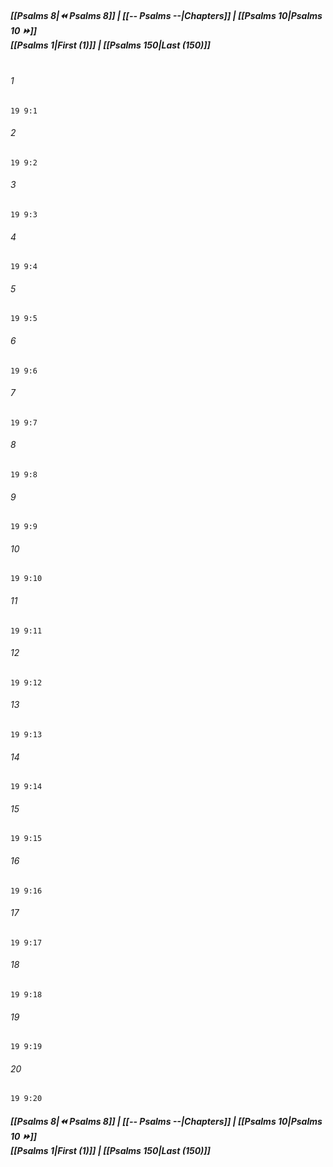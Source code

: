 
##### **[[Psalms 8|⏪ Psalms 8]] | [[-- Psalms --|Chapters]] | [[Psalms 10|Psalms 10 ⏩]]**<br>**[[Psalms 1|First (1)]] | [[Psalms 150|Last (150)]]**<br><br>

###### 1
``` verse
19 9:1
```
###### 2
``` verse
19 9:2
```
###### 3
``` verse
19 9:3
```
###### 4
``` verse
19 9:4
```
###### 5
``` verse
19 9:5
```
###### 6
``` verse
19 9:6
```
###### 7
``` verse
19 9:7
```
###### 8
``` verse
19 9:8
```
###### 9
``` verse
19 9:9
```
###### 10
``` verse
19 9:10
```
###### 11
``` verse
19 9:11
```
###### 12
``` verse
19 9:12
```
###### 13
``` verse
19 9:13
```
###### 14
``` verse
19 9:14
```
###### 15
``` verse
19 9:15
```
###### 16
``` verse
19 9:16
```
###### 17
``` verse
19 9:17
```
###### 18
``` verse
19 9:18
```
###### 19
``` verse
19 9:19
```
###### 20
``` verse
19 9:20
```

##### **[[Psalms 8|⏪ Psalms 8]] | [[-- Psalms --|Chapters]] | [[Psalms 10|Psalms 10 ⏩]]**<br>**[[Psalms 1|First (1)]] | [[Psalms 150|Last (150)]]**
